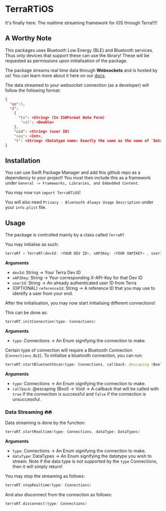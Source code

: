 # TerraRTiOS

It's finally here: The realtime streaming framework for iOS through Terra!!!!

## A Worthy Note

This packages uses Bluetooth Low Energy (BLE) and Bluetooth services. Thus only devices that support these can use the library! These will be requested as permissions upon initialisation of the package.

The package streams real time data through **Websockets** and is hosted by us! You can learn more about it here on our [docs](https://docs.tryterra.co/reference/using-the-websocket-api).

The data streamed to your websocket connection (as a developer) will follow the following format:

```json
{
  "op":5,
  "d":
    {
      "ts": <String> (In ISOFormat Date Form)
       "val": <Double>
    },
    "uid": <String> (user ID)
    "seq": <Int>,
    "t": <String> (Datatype name: Exactly the same as the name of `DataTypes` enum)
}
```

## Installation

You can use Swift Package Manager and add this github repo as a dependency to your project! You must then include this as a framework under 
`General -> Frameworks, Libraries, and Embedded Content`. 

You may now run `import TerraRTiOS`!

You will also need `Privacy - Bluetooth Always Usage Description` under your `info.plist` file. 

## Usage

The package is controlled mainly by a class called `TerraRT`

You may initialise as such:

```swift
terraRT = TerraRT(devId: <YOUR DEV ID>, xAPIKey: <YOUR XAPIKEY> , userId: <YOUR TERRA USER ID>, referenceId: <YOUR REFERENCE ID>
```

**Arguments**

- `devId`: String -> Your Terra Dev ID
- `xAPIKey`: String -> Your corresponding X-API-Key for that Dev ID
- `userId`: String -> An already authenticated user ID from Terra
- (OPTIONAL) `referenceId`: String -> A reference ID that you may use to identify a user from your end.

After the initialisation, you may now start initialising different connections!

This can be done as:

```swift
terraRT.initConnection(type: Connections)
```

**Arguments**

- `type`: Connections -> An Enum signifying the connection to make.

Certain type of connection will require a Bluetooth Connection (`Connections.BLE`). To initialise a bluetooth connection, you can run:

```swift
terraRT.startBluetoothScan(type: Connections, callback: @escaping (Bool) -> Void)
```

**Arguments**

- `type`: Connections -> An Enum signifying the connection to make.
- `callback`: @escaping (Bool) -> Void -> A callback that will be called with `true` if the connection is successful and `false` if the connection is unsuccessful.

### Data Streaming 🔥🔥

Data streaming is done by the function:

```swift
terraRT.startRealtime(type: Connections, dataType: DataTypes)
```
**Arguments**
- `type`: Connections -> An Enum signifying the connection to make.
- `dataType`: DataTypes -> An Enum signifying the datatype you wish to stream. Note if the data type is not supported by the `type` Connections, then it will simply return!

You may stop the streaming as follows:

```swift
terraRT.stopRealtime(type: Connections) 
```

And also disconnect from the connection as follows:

```swift
terraRT.disconnect(type: Connections)
```






